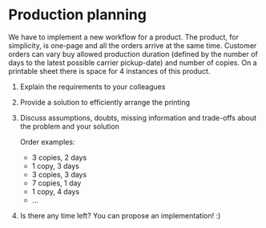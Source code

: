 # Production planning 

We have to implement a new workflow for a product. 
The product, for simplicity, is one-page and all the orders arrive at the same time. 
Customer orders can vary buy allowed production duration (defined by the number of days to the latest possible carrier pickup-date) and number of copies.
On a printable sheet there is space for 4 instances of this product. 

1. Explain the requirements to your colleagues
2. Provide a solution to efficiently arrange the printing
3. Discuss assumptions, doubts, missing information and trade-offs about the problem and your solution

    Order examples:
    * 3 copies, 2 days
    * 1 copy, 3 days
    * 3 copies, 3 days
    * 7 copies, 1 day
    * 1 copy, 4 days
    * …

4. Is there any time left? You can propose an implementation! :) 

